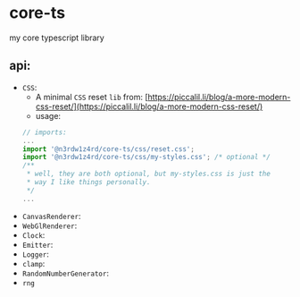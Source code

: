 # core-ts
my core typescript library

## api:
- `CSS`:
    - A minimal `CSS` reset `lib` from: [https://piccalil.li/blog/a-more-modern-css-reset/](https://piccalil.li/blog/a-more-modern-css-reset/)
    - usage:
    ```typescript
    // imports:
    ...
    import '@n3rdw1z4rd/core-ts/css/reset.css';
    import '@n3rdw1z4rd/core-ts/css/my-styles.css'; /* optional */
    /**
     * well, they are both optional, but my-styles.css is just the
     * way I like things personally.
     */
    ...
    ```
- `CanvasRenderer`:
- `WebGlRenderer`:
- `Clock`:
- `Emitter`:
- `Logger`:
- `clamp`:
- `RandomNumberGenerator`:
- `rng`